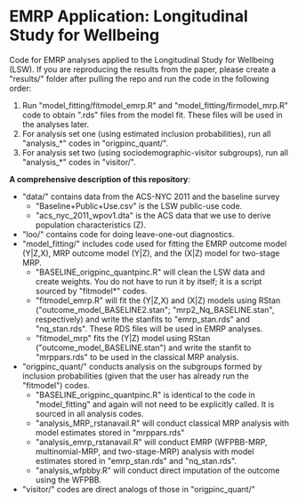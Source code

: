 # EMRP Application: Longitudinal Study for Wellbeing

Code for EMRP analyses applied to the Longitudinal Study for Wellbeing (LSW). If you are reproducing the results from the paper, please create a "results/" folder after pulling the repo and run the code in the following order:

1. Run "model_fitting/fitmodel_emrp.R" and "model_fitting/firmodel_mrp.R" code to obtain ".rds" files from the model fit. These files will be used in the analyses later.
2. For analysis set one (using estimated inclusion probabilities), run all "analysis_*" codes in "origpinc_quant/".
3. For analysis set two (using sociodemographic-visitor subgroups), run all "analysis_*" codes in "visitor/".

**A comprehensive description of this repository**:

 * "data/" contains data from the ACS-NYC 2011 and the baseline survey
 	- "Baseline+Public+Use.csv" is the LSW public-use code.
	- "acs_nyc_2011_wpov1.dta" is the ACS data that we use to derive population characteristics (Z).
 * "loo/" contains code for doing leave-one-out diagnostics.
 * "model_fitting/" includes code used for fitting the EMRP outcome model (Y|Z,X), MRP outcome model (Y|Z), and the (X|Z) model for two-stage MRP.
 	- "BASELINE_origpinc_quantpinc.R" will clean the LSW data and create weights. You do not have to run it by itself; it is a script sourced by "fitmodel*" codes.
	- "fitmodel_emrp.R" will fit the (Y|Z,X) and (X|Z) models using RStan ("outcome_model_BASELINE2.stan"; "mrp2_Nq_BASELINE.stan", respectively) and write the stanfits to "emrp_stan.rds" and "nq_stan.rds". These RDS files will be used in EMRP analyses.
	- "fitmodel_mrp" fits the (Y|Z) model using RStan ("outcome_model_BASELINE.stan") and write the stanfit to "mrppars.rds" to be used in the classical MRP analysis.
 * "origpinc_quant/" conducts analysis on the subgroups formed by inclusion probabilities (given that the user has already run the "fitmodel") codes. 
 	- "BASELINE_origpinc_quantpinc.R" is identical to the code in "model_fitting" and again will not need to be explicitly called. It is sourced in all analysis codes.
	- "analysis_MRP_rstanavail.R" will conduct classical MRP analysis with model estimates stored in "mrppars.rds"
	- "analysis_emrp_rstanavail.R" will conduct EMRP (WFPBB-MRP, multinomial-MRP, and two-stage-MRP) analysis with model estimates stored in "emrp_stan.rds" and "nq_stan.rds".
	- "analysis_wfpbby.R" will conduct direct imputation of the outcome using the WFPBB.
* "visitor/" codes are direct analogs of those in "origpinc_quant/"
